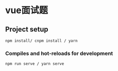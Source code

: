 # vue面试题
## Project setup

```
npm install/ cnpm install / yarn
```

### Compiles and hot-reloads for development
```
npm run serve / yarn serve
```

